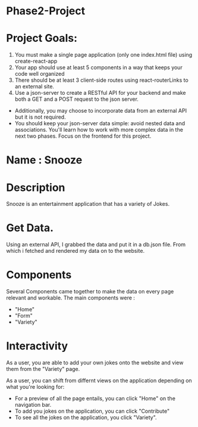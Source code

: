 # Phase2-Project 


# Project Goals:

1. You must make a single page application (only one index.html file) using create-react-app
2. Your app should use at least 5 components in a way that keeps your code well organized
3. There should be at least 3 client-side routes using react-routerLinks to an external site.
4. Use a json-server to create a RESTful API for your backend and make both a GET and a POST request to the json server. 
- Additionally, you may choose to incorporate data from an external API but it is not required.
- You should keep your json-server data simple: avoid nested data and associations. You'll learn how to work with more complex data in the next two phases. Focus on the frontend for this project.

# Name : Snooze
# Description

Snooze is an entertainment application that has a variety of Jokes.

# Get Data.
 Using an external API, I grabbed the data and put it in a db.json file. From which i fetched and rendered my data on to the website. 

# Components
Several Components came together to make the data on every page relevant and workable. The main components were :
- "Home"
- "Form"
- "Variety"

# Interactivity

As a user, you are able to add your own jokes onto the website and view them from the "Variety" page. 

As a user, you can shift from differnt views on the application depending on what you're looking for:
- For a preview of all the page entails, you can click "Home" on the navigation bar.
- To add you jokes on the application, you can click "Contribute"
- To see all the jokes on the application, you click "Variety".
